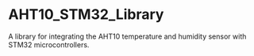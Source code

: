 # AHT10_STM32_Library
A library for integrating the AHT10 temperature and humidity sensor with STM32 microcontrollers.
